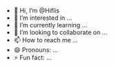 - 👋 Hi, I’m @Hiflis
- 👀 I’m interested in ...
- 🌱 I’m currently learning ...
- 💞️ I’m looking to collaborate on ...
- 📫 How to reach me ...
- 😄 Pronouns: ...
- ⚡ Fun fact: ...

<!---
Hiflis/Hiflis is a ✨ special ✨ repository because its `README.md` (this file) appears on your GitHub profile.
You can click the Preview link to take a look at your changes.
--->
